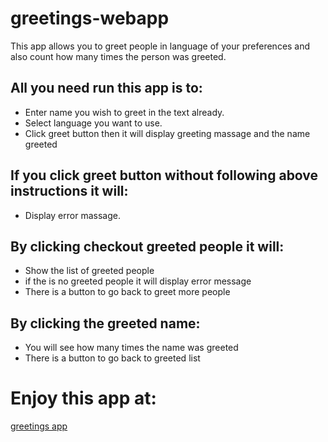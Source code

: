 # greetings-webapp
This app allows you to greet people in language of your preferences and also count how many times the person was greeted.

## All you need run  this app is to:
* Enter name you wish to greet in the text already.
* Select language you want to use.
* Click greet button then it will display greeting massage and the name greeted 
## If you click greet button without following above instructions it will:
* Display error massage.

## By clicking checkout greeted people it will:
* Show the list of greeted people
* if the is no greeted people it will display error message
* There is a button to go back to greet more people

## By clicking the greeted name:
* You will see how many times the name was greeted
* There is a button to go back to greeted list

# Enjoy this app at:

[greetings app](rendani-greetings.herokuapp.com)
